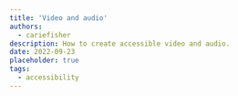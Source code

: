 ```yaml
---
title: 'Video and audio'
authors:
  - cariefisher
description: How to create accessible video and audio.
date: 2022-09-23
placeholder: true
tags:
  - accessibility
---
```

